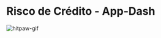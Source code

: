 # Risco de Crédito - App-Dash


![hitpaw-gif](https://user-images.githubusercontent.com/59666393/140227477-01cc278f-7f24-4f6f-92c2-c29f8ad5ebd1.gif)
